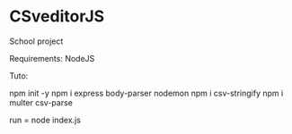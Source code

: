 # CSveditorJS
School project

Requirements:
NodeJS

Tuto:

npm init -y
npm i express body-parser nodemon
npm i csv-stringify
npm i multer csv-parse

run = node index.js 
